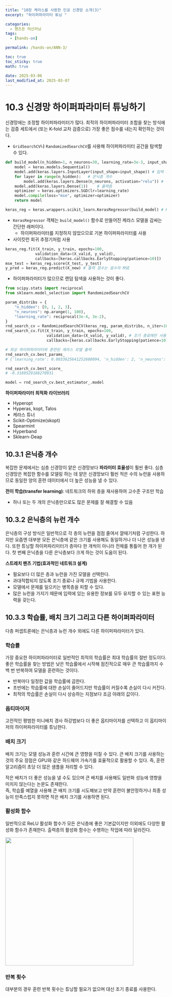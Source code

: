 ```yaml
---
title: "10장 케라스를 사용한 인공 신경망 소개(3)"
excerpt: "하이퍼파라미터 튜닝 "

categories:
  - 핸즈온 머신러닝
tags:
  - [hands-on]

permalink: /hands-on/ANN-3/

toc: true
toc_sticky: true
math: true

date: 2025-03-06
last_modified_at: 2025-03-07
---
```


# 10.3 신경망 하이퍼파라미터 튜닝하기

신경망에는 조정할 하이퍼파라미터가 많다. 최적의 하이퍼파라미터 조합을 찾는 방식에는 검증 세트에서 (또는 K-fold 교차 검증으로) 가장 좋은 점수를 내는지 확인하는 것이다. 
- `GridSearchCV`나 `RandomizedSearchCV`를 사용해 하이퍼파라미터 공간을 탐색할 수 있다.

```python
def build_model(n_hidden=1, n_neurons=30, learning_rate=3e-3, input_shape=[8]):
    model = keras.models.Sequential()
    model.add(keras.layers.InputLayer(input_shape=input_shape)) # 입력 크기
    for layer in range(n_hidden):   # 은닉층 개수
        model.add(keras.layers.Dense(n_neurons, activation="relu")) # 뉴런 개수
    model.add(keras.layers.Dense(1))    # 출력층
    optimizer = keras.optimizers.SGD(lr=learning_rate)
    model.compile(loss="mse", optimizer=optimizer)
    return model

keras_reg = keras.wrappers.scikit_learn.KerasRegressor(build_model) # KerasRegressor 클래스의 객체 생성
```
- `KerasRegressor` 객체는 `build_model()` 함수로 만들어진 케라스 모델을 감싸는 간단한 래퍼이다.
    - 하이퍼파라미터를 지정하지 않았으므로 기본 하이퍼파라미터를 사용
- 사이킷런 회귀 추정기처럼 사용

```python
keras_reg.fit(X_train, y_train, epochs=100,
             validation_data=(X_valid, y_valid),
             callbacks=[keras.callbacks.EarlyStopping(patience=10)])
mse_test = keras_reg.score(X_test, y_test)
y_pred = keras_reg.predict(X_new) # 출력 점수는 음수의 MSE
```

- 하이퍼파라미터가 많으므로 랜덤 탐색을 사용하는 것이 좋다.

```python
from scipy.stats import reciprocal
from sklearn.model_selection import RandomizedSearchCV

param_distribs = {
    "n_hidden": [0, 1, 2, 3],
    "n_neurons": np.arange(1, 100),
    "learning_rate": reciprocal(3e-4, 3e-2),
}
rnd_search_cv = RandomizedSearchCV(keras_reg, param_distribs, n_iter=10, cv=3)
rnd_search_cv.fit(X_train, y_train, epochs=100,
                  validation_data=(X_valid, y_valid), # 조기 종료에만 사용
                  callbacks=[keras.callbacks.EarlyStopping(patience=10)])

# 최상 하이퍼파라미터와 훈련된 케라스 모델 출력
rnd_search_cv.best_params_
# {'learning_rate': 0.0033625641252688094, 'n_hidden': 2, 'n_neurons': 42}

rnd_search_cv.best_score_
# -0.3189529188278931

model = rnd_search_cv.best_estimator_.model
```

**하이퍼파라미터 최적화 라이브러리**<br>
- Hyperopt
- Hyperas, kopt, Talos
- 케라스 튜너
- Scikit-Optimize(skopt)
- Spearmint
- Hyperband
- Sklearn-Deap

## 10.3.1 은닉층 개수

복잡한 문제에서는 심층 신경망이 얕은 신경망보다 **파라미터 효율성**이 훨씬 좋다. 심층 신경망은 복잡한 함수를 모델링 하는 데 얕은 신경망보다 훨씬 적은 수의 뉴런을 사용하므로 동일한 양의 훈련 데이터에서 더 높은 성능을 낼 수 있다.

**전이 학습(transfer learning)**: 네트워크의 하위 층을 재사용하여 고수준 구조만 학습
- 하나 또는 두 개의 은닉층만으로도 많은 문제를 잘 해결할 수 있음

## 10.3.2 은닉층의 뉴런 개수

은닉층의 구성 방식은 일반적으로 각 층의 뉴런을 점점 줄여서 깔때기처럼 구성한다. 하지만 요즘엔 대부분 모든 은닉층에 같은 크기를 사용해도 동일하거나 더 나은 성능을 낸다. 또한 튜닝할 하이퍼파리미터가 층마다 한 개씩이 아니라 전체를 통틀어 한 개가 된다. 첫 번째 은닉층을 다른 은닉층보다 크게 하는 것이 도움이 된다.

**스트레치 팬츠 기법(효과적인 네트워크 설계)**<br>
- 필요보다 더 많은 층과 뉴런을 가진 모델을 선택한다.
- 과대적합되지 않도록 조기 종료나 규제 기법을 사용한다.
- 모델에서 문제를 일으키는 병목층을 피할 수 있다.
- 많은 뉴런을 가지기 때문에 입력에 있는 유용한 정보를 모두 유지할 수 있는 표현 능력을 갖는다.

## 10.3.3 학습률, 배치 크기 그리고 다른 하이퍼파라미터

다층 퍼셉트론에는 은닉층과 뉴런 개수 외에도 다른 하이퍼파라미터가 있다.

### 학습률

가장 중요한 하이퍼파라미터로 일반적인 최적의 학습률은 최대 학습률의 절반 정도이다. 좋은 학습률을 찾는 방법은 낮은 학습률에서 시작해 점진적으로 매우 큰 학습률까지 수백 번 반복하여 모델을 훈련하는 것이다.

- 반복마다 일정한 값을 학습률에 곱한다.
- 초반에는 학습률에 대한 손실이 줄어드지만 학습률이 커질수록 손실이 다시 커진다.
- 최적의 학습률은 손실이 다시 상승하는 지점보다 조금 아래의 값이다.

### 옵티마이저

고전적인 평범한 미니배치 경사 하강법보다 더 좋은 옵티마이저를 선택하고 이 옵티마이저의 하이퍼파라미터를 튜닝한다.

### 배치 크기

배치 크기는 모델 성능과 훈련 시간에 큰 영향을 미칠 수 있다. 큰 배치 크기를 사용하는 것의 주요 장점은 GPU와 같은 하드웨어 가속기를 효율적으로 활용할 수 있다. 즉, 훈련 알고리즘이 초당 더 많은 샘플을 처리할 수 있다.

작은 배치가 더 좋은 성능을 낼 수도 있으며 큰 배치를 사용해도 일반화 성능에 영향을 미치지 않는다는 논문도 존재한다.<br>
즉, 학습률 예열을 사용해 큰 배치 크기를 시도해보고 만약 훈련이 불안정하거나 최종 성능이 만족스럽지 못하면 작은 배치 크기를 사용하면 된다.

### 활성화 함수

일반적으로 ReLU 활성화 함수가 모든 은닉층에 좋은 기본값이지만 이외에도 다양한 활성화 함수가 존재한다. 출력층의 활성화 함수는 수행하는 작업에 따라 달라진다.

<img src="https://miro.medium.com/v2/resize:fit:1400/1*SgXNIupQ0EMXWItz74CLDw.png" height="400px" widht="500px">

### 반복 횟수

대부분의 경우 훈련 반복 횟수는 튜닝할 필요가 없으며 대신 조기 종료를 사용한다.








